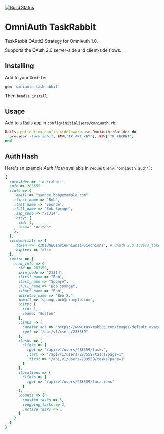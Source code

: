 [![Build Status](https://secure.travis-ci.org/jrichardlai/omniauth-taskrabbit.png?branch=master)](http://travis-ci.org/jrichardlai/omniauth-taskrabbit)

# OmniAuth TaskRabbit

TaskRabbit OAuth2 Strategy for OmniAuth 1.0.

Supports the OAuth 2.0 server-side and client-side flows.

## Installing

Add to your `Gemfile`:

```ruby
gem 'omniauth-taskrabbit'
```

Then `bundle install`.

## Usage

Add to a Rails app in `config/initializers/omniauth.rb`:

```ruby
Rails.application.config.middleware.use OmniAuth::Builder do
  provider :taskrabbit, ENV['TR_API_KEY'], ENV['TR_SECRET']
end
```

## Auth Hash

Here's an example *Auth Hash* available in `request.env['omniauth.auth']`:

```ruby
{
  :provider => 'taskrabbit',
  :uid => 283559,
  :info => {
    :email => "sponge.bob@example.com"
    :first_name => "Bob",
    :last_name => "Sponge",
    :full_name => "Bob Sponge",
    :zip_code => "21314",
    :city: {
      :id: 1,
      :name: "Boston"
    },
  },
  :credentials => {
    :token => 'oXOIDNEOInwiewniwnaiNSiocnione', # OAuth 2.0 access_token, which you may wish to store
    :expires => false
  },
  :extra => {
    :raw_info => {
      :id => 283559,
      :zip_code => "21314",
      :first_name => "Bob",
      :last_name => "Sponge",
      :full_name => "Bob Sponge",
      :short_name => "Bob",
      :display_name => "Bob S.",
      :email => "sponge.bob@example.com",
      :city: {
        :id: 1,
        :name: "Boston"
      },
      :links => {
        :avatar_url => "https://www.taskrabbit.com/images/default_avatars/poster_thumb.png",
        :get => "/api/v1/users/283559"
      },
      :tasks => {
        :links => {
          :get => "/api/v1/users/283559/tasks",
          :last => "/api/v1/users/283559/tasks?page=1",
          :first => "/api/v1/users/283559/tasks?page=1"
        }
      },
      :locations => {
        :links => {
          :get => "/api/v1/users/283559/locations"
        }
      },
      :counts => {
        :posted_tasks => 5,
        :ongoing_tasks => 2,
        :active_tasks => 1
      }
    }   
  }
}
```